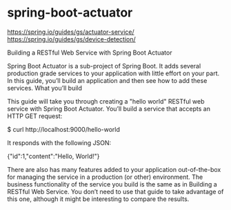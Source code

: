 # spring-boot-actuator

https://spring.io/guides/gs/actuator-service/
https://spring.io/guides/gs/device-detection/

Building a RESTful Web Service with Spring Boot Actuator

Spring Boot Actuator is a sub-project of Spring Boot. It adds several production grade services to your application with little effort on your part. In this guide, you’ll build an application and then see how to add these services.
What you’ll build

This guide will take you through creating a "hello world" RESTful web service with Spring Boot Actuator. You’ll build a service that accepts an HTTP GET request:

$ curl http://localhost:9000/hello-world

It responds with the following JSON:

{"id":1,"content":"Hello, World!"}

There are also has many features added to your application out-of-the-box for managing the service in a production (or other) environment. The business functionality of the service you build is the same as in Building a RESTful Web Service. You don’t need to use that guide to take advantage of this one, although it might be interesting to compare the results.

